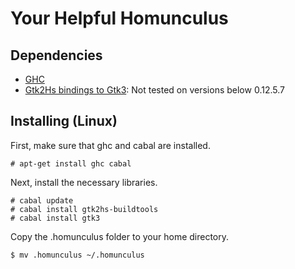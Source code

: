 # Your Helpful Homunculus

## Dependencies

* [GHC](https://hackage.haskell.org/package/gtk3-0.14.1)
* [Gtk2Hs bindings to Gtk3](https://www.haskell.org/ghc/): Not tested on versions below 0.12.5.7

## Installing (Linux)

First, make sure that ghc and cabal are installed.

``` # apt-get install ghc cabal ```

Next, install the necessary libraries.

``` 
# cabal update 
# cabal install gtk2hs-buildtools
# cabal install gtk3
```

Copy the .homunculus folder to your home directory.

``` $ mv .homunculus ~/.homunculus ```
